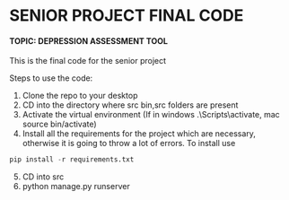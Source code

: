 # SENIOR PROJECT FINAL CODE

#### TOPIC: DEPRESSION ASSESSMENT TOOL

This is the final code for the senior project

Steps to use the code:

1) Clone the repo to your desktop
2) CD into the directory where src bin,src folders are present
3) Activate the virtual environment (If in windows .\Scripts\activate, mac source bin/activate)
4) Install all the requirements for the project which are necessary, otherwise it is going to throw a lot of errors. To install use 

```python
pip install -r requirements.txt
```
5) CD into src
6) python manage.py runserver





